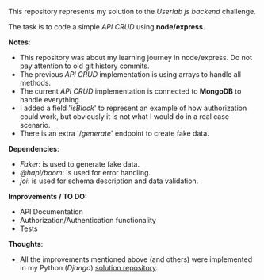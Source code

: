 This repository represents my solution to the *Userlab js backend* challenge.

The task is to code a simple *API CRUD* using **node/express**.

**Notes**:

- This repository was about my learning journey in node/express. Do not pay attention to old git history commits.
- The previous *API CRUD* implementation is using arrays to handle all methods.
- The current *API CRUD* implementation is connected to **MongoDB** to handle everything.
- I added a field '*isBlock*' to represent an example of how authorization could work, but obviously it is not what I would do in a real case scenario.
- There is an extra '/*generate*' endpoint to create fake data.

**Dependencies**:

- *Faker*: is used to generate fake data.
- *@hapi/boom*: is used for error handling.
- *joi*: is used for schema description and data validation.

**Improvements / TO DO:**

- API Documentation
- Authorization/Authentication functionality
- Tests 

**Thoughts**:

- All the improvements mentioned above (and others) were implemented in my Python (*Django*) [solution repository](https://github.com/2Fac3R/crm/tree/main/backend).
